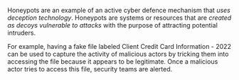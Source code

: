 
Honeypots are an example of an active cyber defence mechanism that *uses deception technology*. Honeypots are systems or resources that are *created as decoys vulnerable to attacks* with the purpose of attracting potential intruders. 

For example, having a fake file labeled Client Credit Card Information - 2022 can be used to capture the activity of malicious actors by tricking them into accessing the file because it appears to be legitimate. Once a malicious actor tries to access this file, security teams are alerted.

